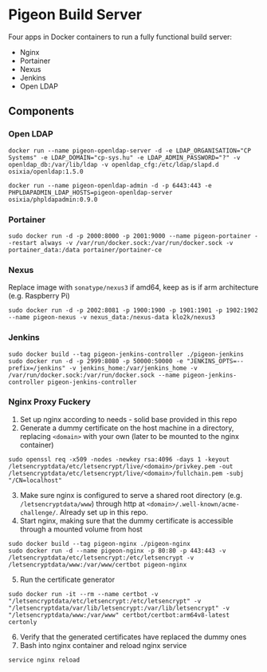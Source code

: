 # Pigeon Build Server

Four apps in Docker containers to run a fully functional build server:
- Nginx
- Portainer
- Nexus
- Jenkins
- Open LDAP

## Components

### Open LDAP

```
docker run --name pigeon-openldap-server -d -e LDAP_ORGANISATION="CP Systems" -e LDAP_DOMAIN="cp-sys.hu" -e LDAP_ADMIN_PASSWORD="?" -v openldap_db:/var/lib/ldap -v openldap_cfg:/etc/ldap/slapd.d osixia/openldap:1.5.0
```

```
docker run --name pigeon-openldap-admin -d -p 6443:443 -e PHPLDAPADMIN_LDAP_HOSTS=pigeon-openldap-server osixia/phpldapadmin:0.9.0
```

### Portainer

```
sudo docker run -d -p 2000:8000 -p 2001:9000 --name pigeon-portainer --restart always -v /var/run/docker.sock:/var/run/docker.sock -v portainer_data:/data portainer/portainer-ce
```

### Nexus
Replace image with `sonatype/nexus3` if amd64, keep as is if arm architecture (e.g. Raspberry Pi)

```
sudo docker run -d -p 2002:8081 -p 1900:1900 -p 1901:1901 -p 1902:1902 --name pigeon-nexus -v nexus_data:/nexus-data klo2k/nexus3
```

### Jenkins

```
sudo docker build --tag pigeon-jenkins-controller ./pigeon-jenkins
sudo docker run -d -p 2999:8080 -p 50000:50000 -e "JENKINS_OPTS=--prefix=/jenkins" -v jenkins_home:/var/jenkins_home -v /var/run/docker.sock:/var/run/docker.sock --name pigeon-jenkins-controller pigeon-jenkins-controller
```

### Nginx Proxy Fuckery

1. Set up nginx according to needs - solid base provided in this repo
2. Generate a dummy certificate on the host machine in a directory, replacing `<domain>` with your own (later to be mounted to the nginx container)
```
sudo openssl req -x509 -nodes -newkey rsa:4096 -days 1 -keyout /letsencryptdata/etc/letsencrypt/live/<domain>/privkey.pem -out /letsencryptdata/etc/letsencrypt/live/<domain>/fullchain.pem -subj "/CN=localhost"
```
3. Make sure nginx is configured to serve a shared root directory (e.g. `/letsencryptdata/www`) through http at `<domain>/.well-known/acme-challenge/`. Already set up in this repo.
4. Start nginx, making sure that the dummy certificate is accessible through a mounted volume from host
```
sudo docker build --tag pigeon-nginx ./pigeon-nginx
sudo docker run -d --name pigeon-nginx -p 80:80 -p 443:443 -v /letsencryptdata/etc/letsencrypt:/etc/letsencrypt -v /letsencryptdata/www:/var/www/certbot pigeon-nginx
```
5. Run the certificate generator
```
sudo docker run -it --rm --name certbot -v "/letsencryptdata/etc/letsencrypt:/etc/letsencrypt" -v "/letsencryptdata/var/lib/letsencrypt:/var/lib/letsencrypt" -v "/letsencryptdata/www:/var/www" certbot/certbot:arm64v8-latest certonly
```
6. Verify that the generated certificates have replaced the dummy ones
7. Bash into nginx container and reload nginx service
```
service nginx reload
```